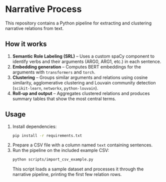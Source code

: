 # Narrative Process

This repository contains a Python pipeline for extracting and clustering narrative relations from text.

## How it works

1. **Semantic Role Labeling (SRL)** – Uses a custom spaCy component to identify verbs and their arguments (ARG0, ARG1, etc.) in each sentence.
2. **Embedding generation** – Computes BERT embeddings for the arguments with `transformers` and `torch`.
3. **Clustering** – Groups similar arguments and relations using cosine similarity, agglomerative clustering and Louvain community detection (`scikit-learn`, `networkx`, `python-louvain`).
4. **Roll‑up and output** – Aggregates clustered relations and produces summary tables that show the most central terms.

## Usage

1. Install dependencies:
   ```bash
   pip install -r requirements.txt
   ```
2. Prepare a CSV file with a column named `text` containing sentences.
3. Run the pipeline on the included example CSV:
   ```bash
   python scripts/import_csv_example.py
   ```
   This script loads a sample dataset and processes it through the narrative pipeline, printing the first few relation rows.
